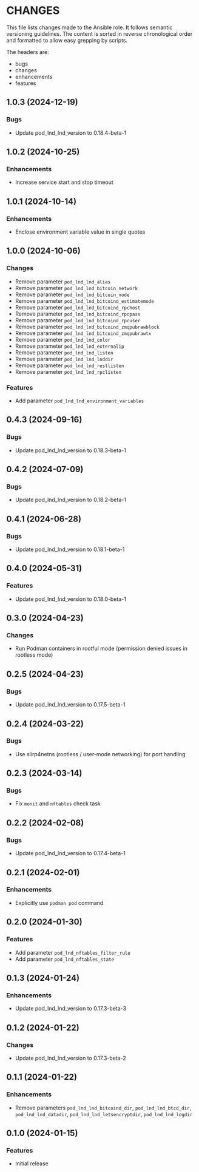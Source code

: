 # CHANGES

This file lists changes made to the Ansible role. It follows semantic versioning
guidelines. The content is sorted in reverse chronological order and formatted
to allow easy grepping by scripts.

The headers are:
- bugs
- changes
- enhancements
- features

## 1.0.3 (2024-12-19)

### Bugs

- Update pod_lnd_lnd_version to 0.18.4-beta-1

## 1.0.2 (2024-10-25)

### Enhancements

- Increase service start and stop timeout

## 1.0.1 (2024-10-14)

### Enhancements

- Enclose environment variable value in single quotes

## 1.0.0 (2024-10-06)

### Changes

- Remove parameter `pod_lnd_lnd_alias`
- Remove parameter `pod_lnd_lnd_bitcoin_network`
- Remove parameter `pod_lnd_lnd_bitcoin_node`
- Remove parameter `pod_lnd_lnd_bitcoind_estimatemode`
- Remove parameter `pod_lnd_lnd_bitcoind_rpchost`
- Remove parameter `pod_lnd_lnd_bitcoind_rpcpass`
- Remove parameter `pod_lnd_lnd_bitcoind_rpcuser`
- Remove parameter `pod_lnd_lnd_bitcoind_zmqpubrawblock`
- Remove parameter `pod_lnd_lnd_bitcoind_zmqpubrawtx`
- Remove parameter `pod_lnd_lnd_color`
- Remove parameter `pod_lnd_lnd_externalip`
- Remove parameter `pod_lnd_lnd_listen`
- Remove parameter `pod_lnd_lnd_lnddir`
- Remove parameter `pod_lnd_lnd_restlisten`
- Remove parameter `pod_lnd_lnd_rpclisten`

### Features

- Add parameter `pod_lnd_lnd_environment_variables`

## 0.4.3 (2024-09-16)

### Bugs

- Update pod_lnd_lnd_version to 0.18.3-beta-1

## 0.4.2 (2024-07-09)

### Bugs

- Update pod_lnd_lnd_version to 0.18.2-beta-1

## 0.4.1 (2024-06-28)

### Bugs

- Update pod_lnd_lnd_version to 0.18.1-beta-1

## 0.4.0 (2024-05-31)

### Features

- Update pod_lnd_lnd_version to 0.18.0-beta-1

## 0.3.0 (2024-04-23)

### Changes

- Run Podman containers in rootful mode (permission denied issues in rootless mode)

## 0.2.5 (2024-04-23)

### Bugs

- Update pod_lnd_lnd_version to 0.17.5-beta-1

## 0.2.4 (2024-03-22)

### Bugs

- Use slirp4netns (rootless / user-mode networking) for port handling

## 0.2.3 (2024-03-14)

### Bugs

- Fix `monit` and `nftables` check task

## 0.2.2 (2024-02-08)

### Bugs

- Update pod_lnd_lnd_version to 0.17.4-beta-1

## 0.2.1 (2024-02-01)

### Enhancements

- Explicitly use `podman pod` command

## 0.2.0 (2024-01-30)

### Features

- Add parameter `pod_lnd_nftables_filter_rule`
- Add parameter `pod_lnd_nftables_state`

## 0.1.3 (2024-01-24)

### Enhancements

- Update pod_lnd_lnd_version to 0.17.3-beta-3

## 0.1.2 (2024-01-22)

### Changes

- Update pod_lnd_lnd_version to 0.17.3-beta-2

## 0.1.1 (2024-01-22)

### Enhancements

- Remove parameters `pod_lnd_lnd_bitcoind_dir`, `pod_lnd_lnd_btcd_dir`, `pod_lnd_lnd_datadir`, `pod_lnd_lnd_letsencryptdir`, `pod_lnd_lnd_logdir`

## 0.1.0 (2024-01-15)

### Features

- Initial release
